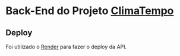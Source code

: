 # Back-End do Projeto [ClimaTempo](https://github.com/Duzzyn/ClimaTempo)

## Deploy
Foi utilizado o [Render](render.com) para fazer o deploy da API.
